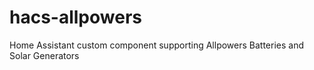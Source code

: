 # hacs-allpowers
Home Assistant custom component supporting Allpowers Batteries and Solar Generators

